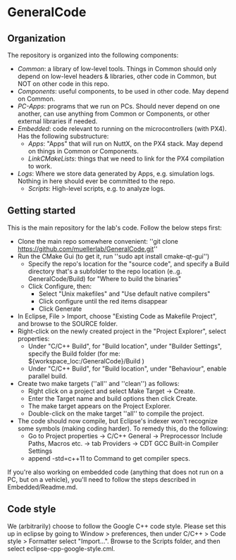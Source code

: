 # GeneralCode

## Organization
The repository is organized into the following components:

* *Common*: a library of low-level tools. Things in Common should only depend on low-level headers & libraries, other code in Common, but NOT on other code in this repo. 
* *Components*: useful components, to be used in other code. May depend on Common. 
* *PC-Apps*: programs that we run on PCs. Should never depend on one another, can use anything from Common or Components, or other external libraries if needed.
* *Embedded*: code relevant to running on the microcontrollers (with PX4). Has the following substructure:
  * *Apps*: "Apps" that will run on NuttX, on the PX4 stack. May depend on things in Common or Components. 
  * *LinkCMakeLists*: things that we need to link for the PX4 compilation to work.
* *Logs*: Where we store data generated by Apps, e.g. simulation logs. Nothing in here should ever be committed to the repo.
  * *Scripts*: High-level scripts, e.g. to analyze logs.

## Getting started

This is the main repository for the lab's code. Follow the below steps first:

* Clone the main repo somewhere convenient: ''git clone https://github.com/muellerlab/GeneralCode.git''
* Run the CMake Gui (to get it, run ''sudo apt install cmake-qt-gui'')
  * Specify the repo's location for the "source code", and specify a Build directory that's a subfolder to the repo location (e..g. GeneralCode/Build) for "Where to build the binaries"
  * Click Configure, then:
    * Select "Unix makefiles" and "Use default native compilers"
    * Click configure until the red items disappear
    * Click Generate
* In Eclipse, File > Import, choose "Existing Code as Makefile Project", and browse to the SOURCE folder.
* Right-click on the newly created project in the "Project Explorer", select properties:
    * Under "C/C++ Build", for "Build location", under "Builder Settings", specify the Build folder (for me: ${workspace_loc:/GeneralCode}/Build )
    * Under "C/C++ Build", for "Build location", under "Behaviour", enable parallel build. 
* Create two make targets (''all'' and ''clean'') as follows:
  * Right click on a project and select Make Target -> Create.
  * Enter the Target name and build options then click Create.
  * The make target appears on the Project Explorer.
  * Double-click on the make target ''all'' to compile the project.
* The code should now compile, but Eclipse's indexer won't recognize some symbols (making coding harder). To remedy this, do the following:
  * Go to Project properties -> C/C++ General -> Preprocessor Include Paths, Macros etc. -> tab Providers -> CDT GCC Built-in Compiler Settings
  * append -std=c++11 to Command to get compiler specs.

If you're also working on embedded code (anything that does not run on a PC, but on a vehicle), you'll need to follow the steps described in Embedded/Readme.md.

## Code style

We (arbitrarily) choose to follow the Google C++ code style. Please set this up in eclipse by going to Window > preferences, then under C/C++ > Code style > Formatter select "Import...". Browse to the Scripts folder, and then select eclipse-cpp-google-style.cml. 
